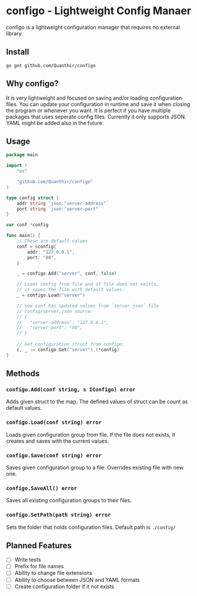 # configo - Lightweight Config Manaer

configo is a lightweight configuration manager that requires no external library.

## Install
```shell
go get github.com/Quanthir/configo
```

## Why configo?
It is very lightweight and focused on saving and/or loading configuration files.
You can update your configuration in runtime and save it when closing the program
or whenever you want. It is perfect if you have multiple packages that uses
seperate config files. Currently it only supports JSON. YAML might be added
also in the future.

## Usage
```go
package main

import (
    "os"

    "github.com/Quanthir/configo"
)

type config struct {
    addr string `json:"server-address"`
    port string `json:"server-port"`
}

var conf *config

func main() {
    // These are default values
    conf = &config{
        addr: "127.0.0.1",
        port: "80",
    }

    _ = configo.Add("server", conf, false)

    // Loads config from file and if file does not exists,
    // it saves the file with default values.
    _ = configo.Load("server")

    // now conf has updated values from `server.json` file
    // config/server.json source:
    // {
    //   "server-address": "127.0.0.1",
    //   "server-port": "80",
    // }
    
    // Get configuration struct from configo:
    c, _ := configo.Get("server").(*config)
}

```

## Methods
### `configo.Add(conf string, s IConfigo) error`
Adds given struct to the map. The defined values of struct can be count as default values.

### `configo.Load(conf string) error`
Loads given configuration group from file. If the file does not exists, it creates and saves with the
current values.

### `configo.Save(conf string) error`
Saves given configuration group to a file. Overrides existing file with new one.

### `configo.SaveAll() error`
Saves all existing configuration groups to their files.

### `configo.SetPath(path string) error`
Sets the folder that holds configuration files. Default path is `./config/`

## Planned Features
- [ ] Write tests
- [ ] Prefix for file names
- [ ] Ability to change file extensions
- [ ] Ability to choose between JSON and YAML formats
- [ ] Create configuration folder if it not exists
